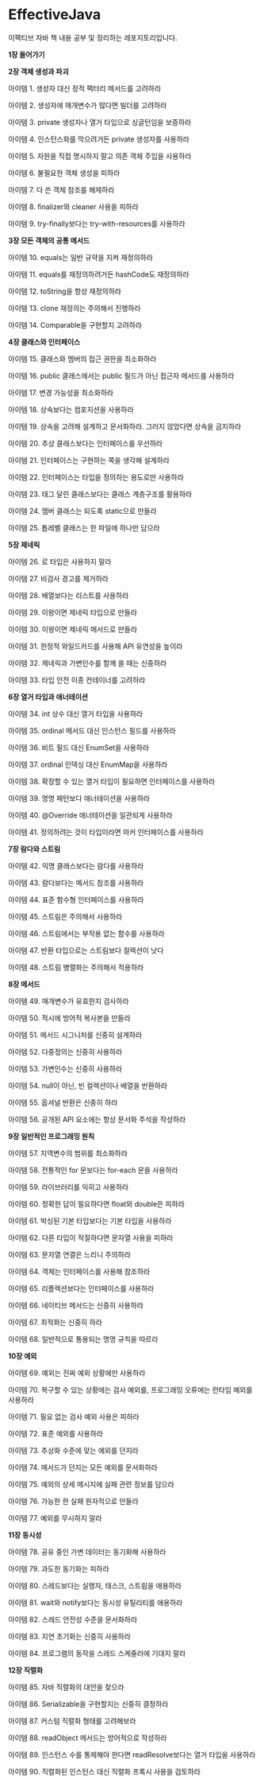 # EffectiveJava
이펙티브 자바 책 내용 공부 및 정리하는 레포지토리입니다.

**1장 들어가기**

**2장 객체 생성과 파괴**

아이템 1. 생성자 대신 정적 팩터리 메서드를 고려하라

아이템 2. 생성자에 매개변수가 많다면 빌더를 고려하라

아이템 3. private 생성자나 열거 타입으로 싱글턴임을 보증하라

아이템 4. 인스턴스화를 막으려거든 private 생성자를 사용하라

아이템 5. 자원을 직접 명시하지 말고 의존 객체 주입을 사용하라

아이템 6. 불필요한 객체 생성을 피하라

아이템 7. 다 쓴 객체 참조를 해제하라

아이템 8. finalizer와 cleaner 사용을 피하라

아이템 9. try-finally보다는 try-with-resources를 사용하라

**3장 모든 객체의 공통 메서드**

아이템 10. equals는 일반 규약을 지켜 재정의하라

아이템 11. equals를 재정의하려거든 hashCode도 재정의하라

아이템 12. toString을 항상 재정의하라

아이템 13. clone 재정의는 주의해서 진행하라

아이템 14. Comparable을 구현할지 고려하라

**4장 클래스와 인터페이스**

아이템 15. 클래스와 멤버의 접근 권한을 최소화하라

아이템 16. public 클래스에서는 public 필드가 아닌 접근자 메서드를 사용하라

아이템 17. 변경 가능성을 최소화하라

아이템 18. 상속보다는 컴포지션을 사용하라

아이템 19. 상속을 고려해 설계하고 문서화하라. 그러지 않았다면 상속을 금지하라

아이템 20. 추상 클래스보다는 인터페이스를 우선하라

아이템 21. 인터페이스는 구현하는 쪽을 생각해 설계하라

아이템 22. 인터페이스는 타입을 정의하는 용도로만 사용하라

아이템 23. 태그 달린 클래스보다는 클래스 계층구조를 활용하라

아이템 24. 멤버 클래스는 되도록 static으로 만들라

아이템 25. 톱레벨 클래스는 한 파일에 하나만 담으라

**5장 제네릭**

아이템 26. 로 타입은 사용하지 말라

아이템 27. 비검사 경고를 제거하라

아이템 28. 배열보다는 리스트를 사용하라

아이템 29. 이왕이면 제네릭 타입으로 만들라

아이템 30. 이왕이면 제네릭 메서드로 만들라

아이템 31. 한정적 와일드카드를 사용해 API 유연성을 높이라

아이템 32. 제네릭과 가변인수를 함께 쓸 때는 신중하라

아이템 33. 타입 안전 이종 컨테이너를 고려하라

**6장 열거 타입과 애너테이션**

아이템 34. int 상수 대신 열거 타입을 사용하라

아이템 35. ordinal 메서드 대신 인스턴스 필드를 사용하라

아이템 36. 비트 필드 대신 EnumSet을 사용하라

아이템 37. ordinal 인덱싱 대신 EnumMap을 사용하라

아이템 38. 확장할 수 있는 열거 타입이 필요하면 인터페이스를 사용하라

아이템 39. 명명 패턴보다 애너테이션을 사용하라

아이템 40. @Override 애너테이션을 일관되게 사용하라

아이템 41. 정의하려는 것이 타입이라면 마커 인터페이스를 사용하라

**7장 람다와 스트림**

아이템 42. 익명 클래스보다는 람다를 사용하라

아이템 43. 람다보다는 메서드 참조를 사용하라

아이템 44. 표준 함수형 인터페이스를 사용하라

아이템 45. 스트림은 주의해서 사용하라

아이템 46. 스트림에서는 부작용 없는 함수를 사용하라

아이템 47. 반환 타입으로는 스트림보다 컬렉션이 낫다

아이템 48. 스트림 병렬화는 주의해서 적용하라

**8장 메서드**

아이템 49. 매개변수가 유효한지 검사하라

아이템 50. 적시에 방어적 복사본을 만들라

아이템 51. 메서드 시그니처를 신중히 설계하라

아이템 52. 다중정의는 신중히 사용하라

아이템 53. 가변인수는 신중히 사용하라

아이템 54. null이 아닌, 빈 컬렉션이나 배열을 반환하라

아이템 55. 옵셔널 반환은 신중히 하라

아이템 56. 공개된 API 요소에는 항상 문서화 주석을 작성하라

**9장 일반적인 프로그래밍 원칙**

아이템 57. 지역변수의 범위를 최소화하라

아이템 58. 전통적인 for 문보다는 for-each 문을 사용하라

아이템 59. 라이브러리를 익히고 사용하라

아이템 60. 정확한 답이 필요하다면 float와 double은 피하라

아이템 61. 박싱된 기본 타입보다는 기본 타입을 사용하라

아이템 62. 다른 타입이 적절하다면 문자열 사용을 피하라

아이템 63. 문자열 연결은 느리니 주의하라

아이템 64. 객체는 인터페이스를 사용해 참조하라

아이템 65. 리플렉션보다는 인터페이스를 사용하라

아이템 66. 네이티브 메서드는 신중히 사용하라

아이템 67. 최적화는 신중히 하라

아이템 68. 일반적으로 통용되는 명명 규칙을 따르라

**10장 예외**

아이템 69. 예외는 진짜 예외 상황에만 사용하라

아이템 70. 복구할 수 있는 상황에는 검사 예외를, 프로그래밍 오류에는 런타임 예외를 사용하라

아이템 71. 필요 없는 검사 예외 사용은 피하라

아이템 72. 표준 예외를 사용하라

아이템 73. 추상화 수준에 맞는 예외를 던지라

아이템 74. 메서드가 던지는 모든 예외를 문서화하라

아이템 75. 예외의 상세 메시지에 실패 관련 정보를 담으라

아이템 76. 가능한 한 실패 원자적으로 만들라

아이템 77. 예외를 무시하지 말라

**11장 동시성**

아이템 78. 공유 중인 가변 데이터는 동기화해 사용하라

아이템 79. 과도한 동기화는 피하라

아이템 80. 스레드보다는 실행자, 태스크, 스트림을 애용하라

아이템 81. wait와 notify보다는 동시성 유틸리티를 애용하라

아이템 82. 스레드 안전성 수준을 문서화하라

아이템 83. 지연 초기화는 신중히 사용하라

아이템 84. 프로그램의 동작을 스레드 스케줄러에 기대지 말라

**12장 직렬화**

아이템 85. 자바 직렬화의 대안을 찾으라

아이템 86. Serializable을 구현할지는 신중히 결정하라

아이템 87. 커스텀 직렬화 형태를 고려해보라

아이템 88. readObject 메서드는 방어적으로 작성하라

아이템 89. 인스턴스 수를 통제해야 한다면 readResolve보다는 열거 타입을 사용하라

아이템 90. 직렬화된 인스턴스 대신 직렬화 프록시 사용을 검토하라
